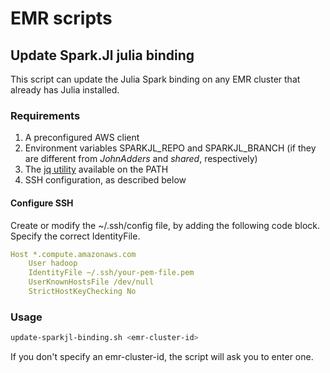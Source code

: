 # EMR scripts

## Update Spark.Jl julia binding

This script can update the Julia Spark binding on any EMR cluster that already has Julia installed.

### Requirements

1. A preconfigured AWS client
1. Environment variables SPARKJL_REPO and SPARKJL_BRANCH (if they are different from *JohnAdders* and *shared*, respectively)
1. The [jq utility](https://stedolan.github.io/jq/download/) available on the PATH
1. SSH configuration, as described below

#### Configure SSH

Create or modify the ~/.ssh/config file, by adding the following code block. Specify the correct IdentityFile.

```yaml
Host *.compute.amazonaws.com
    User hadoop
    IdentityFile ~/.ssh/your-pem-file.pem
    UserKnownHostsFile /dev/null
    StrictHostKeyChecking No

```

### Usage

```bash
update-sparkjl-binding.sh <emr-cluster-id>
```

If you don't specify an emr-cluster-id, the script will ask you to enter one.


